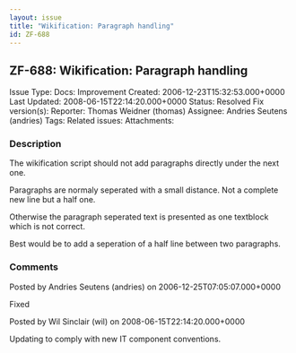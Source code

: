 ```yaml
---
layout: issue
title: "Wikification: Paragraph handling"
id: ZF-688
---
```


ZF-688: Wikification: Paragraph handling
----------------------------------------

 Issue Type: Docs: Improvement Created: 2006-12-23T15:32:53.000+0000 Last Updated: 2008-06-15T22:14:20.000+0000 Status: Resolved Fix version(s): 
 Reporter:  Thomas Weidner (thomas)  Assignee:  Andries Seutens (andries)  Tags: 
 Related issues: 
 Attachments: 
### Description

The wikification script should not add paragraphs directly under the next one.

Paragraphs are normaly seperated with a small distance. Not a complete new line but a half one.

Otherwise the paragraph seperated text is presented as one textblock which is not correct.

Best would be to add a seperation of a half line between two paragraphs.

 

 

### Comments

Posted by Andries Seutens (andries) on 2006-12-25T07:05:07.000+0000

Fixed

 

 

Posted by Wil Sinclair (wil) on 2008-06-15T22:14:20.000+0000

Updating to comply with new IT component conventions.

 

 
